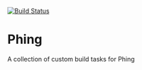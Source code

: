 [![Build Status](https://travis-ci.org/thinkingmedia/Phing.svg)](https://travis-ci.org/thinkingmedia/Phing)

# Phing
A collection of custom build tasks for Phing
